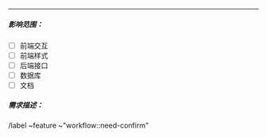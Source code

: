 <!--
注意： 以 markdown 语法填写
代码块前后行分别使用三个反引号 ( ``` ) 来包裹   
引用块在每行前添加 一个右箭头和至少一个空格 `> 引用内容`
- https://docs.gitlab.com/ee/user/project/quick_actions.html
- https://markdown-zh.readthedocs.io/en/latest
- https://zh.wikipedia.org/zh-hans/Markdown
- Issue 引用格式为 #<ID> 比如 #123
- MR 引用格式为 !<ID> 比如 !12
-->
----  
##### 影响范围： 
<!-- [x]选择或者提交后点击勾选 -->
- [ ] 前端交互
- [ ] 前端样式
- [ ] 后端接口
- [ ] 数据库
- [ ] 文档

##### 需求描述：   





/label ~feature ~"workflow::need-confirm"
<!-- /assign @admin -->
<!-- /cc @foo -->

